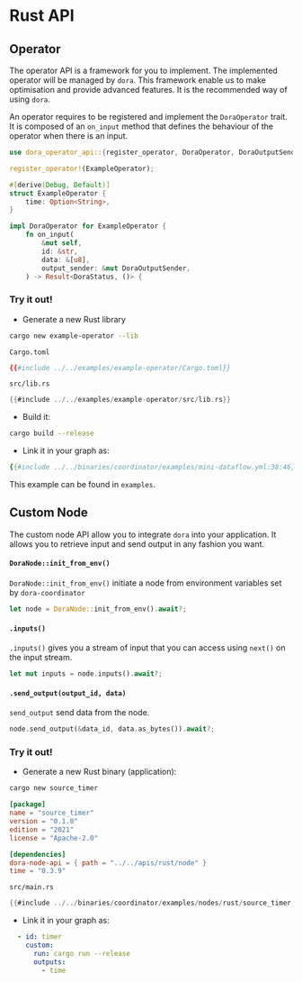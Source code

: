 # Rust API

## Operator 

The operator API is a framework for you to implement. The implemented operator will be managed by `dora`. This framework enable us to make optimisation and provide advanced features. It is the recommended way of using `dora`.

An operator requires to be registered and implement the `DoraOperator` trait. It is composed of an `on_input` method that defines the behaviour of the operator when there is an input.

```rust
use dora_operator_api::{register_operator, DoraOperator, DoraOutputSender, DoraStatus};

register_operator!(ExampleOperator);

#[derive(Debug, Default)]
struct ExampleOperator {
    time: Option<String>,
}

impl DoraOperator for ExampleOperator {
    fn on_input(
        &mut self,
        id: &str,
        data: &[u8],
        output_sender: &mut DoraOutputSender,
    ) -> Result<DoraStatus, ()> {
```

### Try it out!

- Generate a new Rust library

```bash
cargo new example-operator --lib
```

`Cargo.toml`
```toml
{{#include ../../examples/example-operator/Cargo.toml}}
```

`src/lib.rs`
```rust
{{#include ../../examples/example-operator/src/lib.rs}}
```

- Build it:
```bash
cargo build --release
```

- Link it in your graph as:
```yaml
{{#include ../../binaries/coordinator/examples/mini-dataflow.yml:38:46}}
```

This example can be found in `examples`.

## Custom Node

The custom node API allow you to integrate `dora` into your application. It allows you to retrieve input and send output in any fashion you want. 
#### `DoraNode::init_from_env()`

`DoraNode::init_from_env()` initiate a node from environment variables set by `dora-coordinator` 

```rust
let node = DoraNode::init_from_env().await?;
```

#### `.inputs()`

`.inputs()` gives you a stream of input that you can access using `next()` on the input stream.

```rust
let mut inputs = node.inputs().await?;
```

#### `.send_output(output_id, data)`

`send_output` send data from the node.

```rust
node.send_output(&data_id, data.as_bytes()).await?;
```

### Try it out!

- Generate a new Rust binary (application):

```bash
cargo new source_timer
```

```toml
[package]
name = "source_timer"
version = "0.1.0"
edition = "2021"
license = "Apache-2.0"

[dependencies]
dora-node-api = { path = "../../apis/rust/node" }
time = "0.3.9"
```

`src/main.rs`
```rust
{{#include ../../binaries/coordinator/examples/nodes/rust/source_timer.rs}}
```

- Link it in your graph as:
```yaml
  - id: timer
    custom:
      run: cargo run --release
      outputs:
        - time
```
